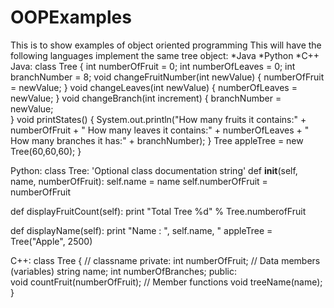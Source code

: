 # OOPExamples
This is to show examples of object oriented programming
This will have the following languages implement the same tree object:
*Java
*Python
*C++
Java:
class Tree {
    int numberOfFruit = 0;
    int numberOfLeaves = 0;
    int branchNumber = 8;
    void changeFruitNumber(int newValue) {
         numberOfFruit = newValue;
    }
    void changeLeaves(int newValue) {
         numberOfLeaves = newValue;
    }
    void changeBranch(int increment) {
         branchNumber = newValue;   
    }
    void printStates() {
         System.out.println("How many fruits it contains:" +
             numberOfFruit + " How many leaves it contains:" + 
             numberOfLeaves + " How many branches it has:" + branchNumber);
    }
    Tree appleTree = new Tree(60,60,60);
}

Python:
class Tree:
   'Optional class documentation string'
   def __init__(self, name, numberOfFruit):
      self.name = name
      self.numberOfFruit = numberOfFruit
      
   
   def displayFruitCount(self):
     print "Total Tree %d" % Tree.numberofFruit

   def displayName(self):
      print "Name : ", self.name,  "
appleTree = Tree("Apple", 2500)

C++:
class Tree {   // classname
private:
   int numberOfFruit;         // Data members (variables)
   string name;
   int numberOfBranches;
public:   
   void countFruit(numberOfFruit);         // Member functions
   void treeName(name);
}
